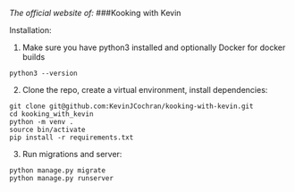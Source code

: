 _The official website of:_
###Kooking with Kevin

Installation:
1. Make sure you have python3 installed and optionally Docker for docker builds
```shell script
python3 --version
```
2. Clone the repo, create a virtual environment, install dependencies:
```shell script
git clone git@github.com:KevinJCochran/kooking-with-kevin.git
cd kooking_with_kevin
python -m venv .
source bin/activate
pip install -r requirements.txt
```
3. Run migrations and server:
```shell script
python manage.py migrate
python manage.py runserver
```